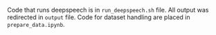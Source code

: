 Code that runs deepspeech is in `run_deepspeech.sh` file. All output was redirected in `output` file. Code for dataset handling are placed in `prepare_data.ipynb`.
